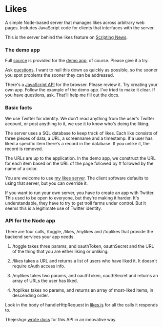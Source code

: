 # Likes

A simple Node-based server that manages likes across arbitrary web pages. Includes JavaScript code for clients that interfaces with the server. 

This is the server behind the likes feature on <a href="http://scripting.com/">Scripting News</a>. 

### The demo app

Full <a href="https://github.com/scripting/likes/tree/master/browser">source</a> is provided for the <a href="http://scripting.com/code/nodelikes/client/">demo app</a>, of course. Please give it a try. 

Ask <a href="https://github.com/scripting/likes/issues">questions</a>. I want to nail this down as quickly as possible, so the sooner you spot problems the sooner they can be addressed.

There's a <a href="https://github.com/scripting/likes/tree/master/browser/api">JavaScript API</a> for the browser. Please review it. Try creating your own app. Follow the example of the demo app. I've tried to make it clear. If you have questions, ask. That'll help me fill out the docs. 

### Basic facts

We use Twitter for identity. We don't read anything from the user's Twitter account, or post anything to it, we use it  to know who's doing the liking. 

The server uses a SQL database to keep track of likes. Each like consists of three pieces of data, a URL, a screenname and a timestamp. If a user has liked a specific item there's a record in the database. If you unlike it, the record is removed. 

The URLs are up to the application. In the demo app, we construct the URL for each item based on the URL of the page followed by # followed by the name of a color. 

You are welcome to use <a href="http://likes.scripting.com/">my likes server</a>. The client software defaults to using that server, but you can override it.

If you want to run your own server, you have to create an app with Twitter. This used to be open to everyone, but they're making it harder. It's understandable, they have to try to get troll farms under control. But it seems this is a legitimate use of Twitter identity. 

### API for the Node app

There are four calls, /toggle, /likes, /mylikes and /toplikes that provide the backend services your app needs.

1. /toggle takes three params, and oauthToken, oauthSecret and the URL of the thing that you are either liking or unliking. 

2. /likes takes a URL and returns a list of users who have liked it. It doesn't require oAuth access info.

3. /mylikes takes two params, and oauthToken, oauthSecret and returns an array of URLs the user has liked. 

4. /toplikes takes no params, and returns an array of most-liked items, in descending order. 

Look in the body of handleHttpRequest in <a href="https://github.com/scripting/likes/blob/master/server/likes.js">likes.js</a> for all the calls it responds to. 

Thejeshgn <a href="https://apps.thejeshgn.com/swagger-ui/?url=https://gist.githubusercontent.com/thejeshgn/f817ff92f87736fe3dfb8f3df496f8f8/raw/a185c70faa7d07dfb9e47422c93ce240a3ad2760/likes-api.yaml">wrote docs</a> for this API in an innovative way. 

